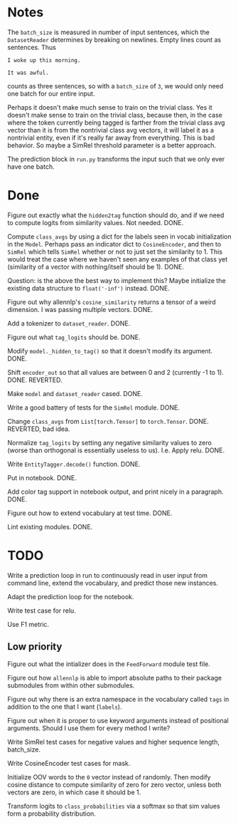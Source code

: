 # Notes

The `batch_size` is measured in number of input sentences, which the `DatasetReader` determines by breaking on newlines. Empty lines count as sentences. Thus
```
I woke up this morning.

It was awful.
```
counts as three sentences, so with a `batch_size` of `3`, we would only need one batch for our entire input.

 
Perhaps it doesn't make much sense to train on the trivial class. Yes it doesn't make sense
to train on the trivial class, because then, in the case where the token currently being tagged
is farther from the trivial class avg vector than it is from the nontrivial class avg vectors,
it will label it as a nontrivial entity, even if it's really far away from everything. This is
bad behavior. So maybe a SimRel threshold parameter is a better approach.

The prediction block in `run.py` transforms the input such that we only ever have one batch. 

# Done 

Figure out exactly what the `hidden2tag` function should do, and if we need to compute logits from similarity values. Not needed. DONE.

Compute `class_avgs` by using a dict for the labels seen in vocab initialization in the `Model`. Perhaps pass an indicator dict to `CosineEncoder`, and then to `SimRel` which tells `SimRel` whether or not to just set the similarity to 1. This would treat the case where we haven't seen any examples of that class yet (similarity of a vector with nothing/itself should be 1). DONE. 

Question: is the above the best way to implement this? Maybe initialize the existing data structure to `float('-inf')` instead.  DONE. 

Figure out why allennlp's `cosine_similarity` returns a tensor of a weird dimension. I was passing multiple vectors. DONE. 

Add a tokenizer to `dataset_reader`. DONE.

Figure out what `tag_logits` should be.  DONE. 

Modify `model._hidden_to_tag()` so that it doesn't modify its argument. DONE.

Shift `encoder_out` so that all values are between 0 and 2 (currently -1 to 1). DONE. REVERTED.

Make `model` and `dataset_reader` cased.  DONE. 

Write a good battery of tests for the `SimRel` module. DONE. 

Change `class_avgs` from `List[torch.Tensor]` to `torch.Tensor`. DONE. REVERTED, bad idea.  

Normalize `tag_logits` by setting any negative similarity values to zero (worse than orthogonal is essentially useless to us). I.e. Apply relu. DONE.  

Write `EntityTagger.decode()` function. DONE.  

Put in notebook. DONE. 

Add color tag support in notebook output, and print nicely in a paragraph. DONE.  

Figure out how to extend vocabulary at test time.  DONE. 

Lint existing modules. DONE.

# TODO

Write a prediction loop in run to continuously read in user input from command line, extend the vocabulary, and predict those new instances. 

Adapt the prediction loop for the notebook. 

Write test case for relu. 

Use F1 metric.

## Low priority  

Figure out what the intializer does in the `FeedForward` module test file. 

Figure out how `allennlp` is able to import absolute paths to their package submodules from within other submodules. 

Figure out why there is an extra namespace in the vocabulary called `tags` in addition to the one that I want (`labels`). 

Figure out when it is proper to use keyword arguments instead of positional arguments. Should I use them for every method I write?
    
Write SimRel test cases for negative values and higher sequence length, batch\_size. 

Write CosineEncoder test cases for mask. 

Initialize OOV words to the `0` vector instead of randomly. Then modify cosine distance to compute similarity of zero for zero vector, unless both vectors are zero, in which case it should be 1. 

Transform logits to `class_probabilities` via a softmax so that sim values form a probability distribution. 
